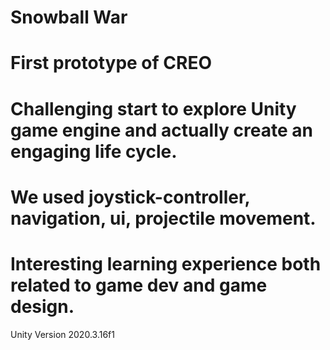 # Snowball War

# First prototype of CREO
# Challenging start to explore Unity game engine and actually create an engaging life cycle. 
# We used joystick-controller, navigation, ui, projectile movement.
# Interesting learning experience both related to game dev and game design.
Unity Version 2020.3.16f1
